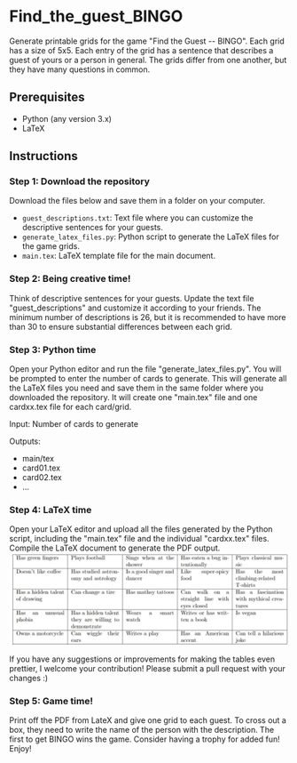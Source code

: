 # Find_the_guest_BINGO

Generate printable grids for the game "Find the Guest -- BINGO". Each grid has a size of 5x5. Each entry of the grid has a sentence that describes a guest of yours or a person in general. The grids differ from one another, but they have many questions in common.

## Prerequisites
- Python (any version 3.x)
- LaTeX

## Instructions

### Step 1: Download the repository

Download the files below and save them in a folder on your computer.
- `guest_descriptions.txt`: Text file where you can customize the descriptive sentences for your guests.
- `generate_latex_files.py`: Python script to generate the LaTeX files for the game grids.
- `main.tex`: LaTeX template file for the main document.

### Step 2: Being creative time!
Think of descriptive sentences for your guests. Update the text file "guest_descriptions" and customize it according to your friends. The minimum number of descriptions is 26, but it is recommended to have more than 30 to ensure substantial differences between each grid.

### Step 3: Python time
Open your Python editor and run the file "generate_latex_files.py". You will be prompted to enter the number of cards to generate. This will generate all the LaTeX files you need and save them in the same folder where you downloaded the repository. It will create one "main.tex" file and one cardxx.tex file for each card/grid.

Input: Number of cards to generate

Outputs:
- main/tex
- card01.tex
- card02.tex
- ...

### Step 4: LaTeX time

Open your LaTeX editor and upload all the files generated by the Python script, including the "main.tex" file and the individual "cardxx.tex" files. Compile the LaTeX document to generate the PDF output. ![Grid Sample](grid_sample.jpg)

If you have any suggestions or improvements for making the tables even prettier, I welcome your contribution! Please submit a pull request with your changes :)

### Step 5: Game time!
Print off the PDF from LateX and give one grid to each guest. To cross out a box, they need to write the name of the person with the description. The first to get BINGO wins the game. Consider having a trophy for added fun! Enjoy!
